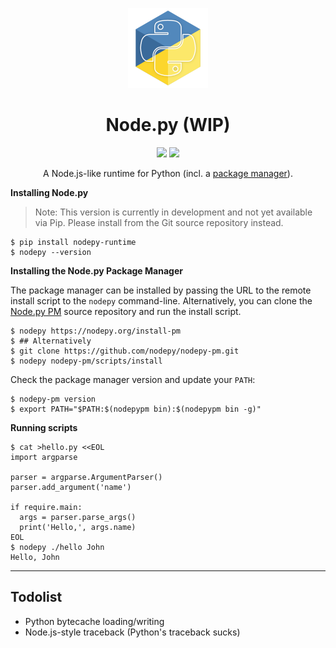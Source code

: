 <p align="center"><img src=".assets/nodepy-logo.png" height="128px"></p>
<h1 align="center">Node.py (WIP)</h1>
<p align="center">
  <img src="https://img.shields.io/badge/License-MIT-yellow.svg">
  <img src="https://travis-ci.org/nodepy/nodepy.svg?branch=develop">
</p>
<p align="center">
  A Node.js-like runtime for Python (incl. a
  <a href="https://github.com/nodepy/nodepy-pm">package manager</a>).
</p>

__Installing Node.py__

> Note: This version is currently in development and not yet available
> via Pip. Please install from the Git source repository instead.

```
$ pip install nodepy-runtime
$ nodepy --version
```

__Installing the Node.py Package Manager__

The package manager can be installed by passing the URL to the remote install
script to the `nodepy` command-line. Alternatively, you can clone the
[Node.py PM] source repository and run the install script.

  [Node.py PM]: https://github.com/nodepy/nodepy-pm

```
$ nodepy https://nodepy.org/install-pm
$ ## Alternatively
$ git clone https://github.com/nodepy/nodepy-pm.git
$ nodepy nodepy-pm/scripts/install
```

Check the package manager version and update your `PATH`:

```
$ nodepy-pm version
$ export PATH="$PATH:$(nodepypm bin):$(nodepypm bin -g)"
```

__Running scripts__

```
$ cat >hello.py <<EOL
import argparse

parser = argparse.ArgumentParser()
parser.add_argument('name')

if require.main:
  args = parser.parse_args()
  print('Hello,', args.name)
EOL
$ nodepy ./hello John
Hello, John
```

---

## Todolist

* Python bytecache loading/writing
* Node.js-style traceback (Python's traceback sucks)

